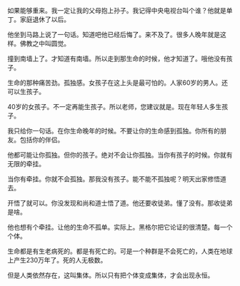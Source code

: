 如果能够重来。我一定让我的父母抱上孙子。我记得中央电视台叫个谁？他就是单丁。家庭退休了以后。

他坐到马路上说了一句话。知道吧他已经后悔了。来不及了。很多人晚年就是这样。佛教之中叫圆觉。

撞到南墙上了。才知道有南墙。所以走到那生命的时候，他才知道了。哦他没有孩子。

生命的那种痛苦劲。孤独感。女孩子在这上头是最可怕的。人家60岁的男人。还可以生孩子。

40岁的女孩子。不一定再能生孩子。所以老师，您建议就是。现在年轻人多生孩子。

我只给你一句话。在你生命晚年的时候。不要让你的生命感到孤独。你所有的朋友。包括你的伴侣。

他都可能让你孤独。但你的孩子。绝对不会让你孤独。当你有孩子的时候。你就有无限的牵挂。

当你有牵挂。你就不会孤独。那我没有孩子。能不能不孤独呢？明天出家修悟道去。

开悟了就可以。你没发现和尚和道士悟了道。他还要收徒弟。懂了没有。那收徒弟是啥。

他也想有个牵挂。让他的生命不孤单。实际上。黑格尔把它论证的很清楚。每一个个体。

生命都是有生老病死的。都是有死亡的。可是一个种群是不会死亡的，人类在地球上产生230万年了。死的人无极数。

但是人类依然存在，这叫集体。所以只有把个体变成集体，才会出现永恒。